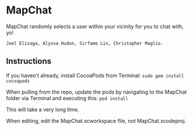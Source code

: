 # MapChat

MapChat randomly selects a user within your vicinity for you to chat with, yo!

`Joel Elizaga, Alyssa Hudon, Sirfame Lin, Christopher Maglio.`

## Instructions

If you haven't already, install CocoaPods from Terminal: `sudo gem install cocoapods`

When pulling from the repo, update the pods by navigating to the MapChat folder via Terminal and executing this: `pod install`

This will take a very long time.

When editing, edit the MapChat.xcworkspace file, not MapChat.xcodeproj.
